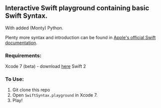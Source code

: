 ## Interactive Swift playground containing basic Swift Syntax.

With added (Monty) Python.

Plenty more syntax and introduction can be found in [Apple's official Swift documentation](https://developer.apple.com/library/ios/documentation/Swift/Conceptual/Swift_Programming_Language/index.html#//apple_ref/doc/uid/TP40014097-CH3-ID0).

### Requirements:
Xcode 7 (beta) - download [here](https://developer.apple.com/xcode/downloads/)
Swift 2

### To Use:

1. Git clone this repo
2. Open `SwiftSyntax.playground` in Xcode 7.
3. Play!

